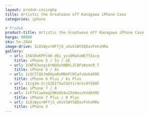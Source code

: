 ```yaml
---
layout: produk-casinghp
title: Artistic the Greatwave off Kanagawa iPhone Case
categories: iphone

# Produk
product-title: Artistic the Greatwave off Kanagawa iPhone Case
harga: 90000
sku: hn-2044
image-drive: 1L8iWyvrWFfjS_uXuV1Wt5QDavFohzHRw
gallery:
  - url: 15ASRoKPPcd0-d6i_yvs9RwkxWEfYZxcq
    title: iPhone 5 / 5s / SE
  - url: 1CWF83wzgi6nNQXxhNBKL3lBFzWz4cR_T
    title: iPhone 6 / 6s
  - url: 1z3CTlQXJmOHpaRnMBmFCHCqfvUekeK0G
    title: iPhone 6 Plus / 6s Plus
  - url: 1Icg1H-2rjGZEIfIwlUUYir4rVs9YSEWT
    title: iPhone 7 / 8
  - url: 1rF7VCuwXoq29KnQV4u2XeNosvhVdkhM2
    title: iPhone 7 Plus / 8 Plus
  - url: 1L8iWyvrWFfjS_uXuV1Wt5QDavFohzHRw
    title: iPhone X
---
```

